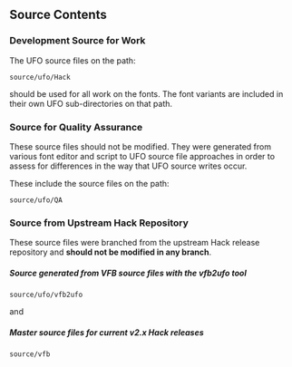 ## Source Contents

### Development Source for Work

The UFO source files on the path:

```
source/ufo/Hack
```

should be used for all work on the fonts.  The font variants are included in their own UFO sub-directories on that path.


### Source for Quality Assurance

These source files should not be modified. They were generated from various font editor and script to UFO source file approaches in order to assess for differences in the way that UFO source writes occur.

These include the source files on the path:

```
source/ufo/QA
```

### Source from Upstream Hack Repository

These source files were branched from the upstream Hack release repository and **should not be modified in any branch**.

##### Source generated from VFB source files with the vfb2ufo tool
```
source/ufo/vfb2ufo
```

and

##### Master source files for current v2.x Hack releases
```
source/vfb
```

